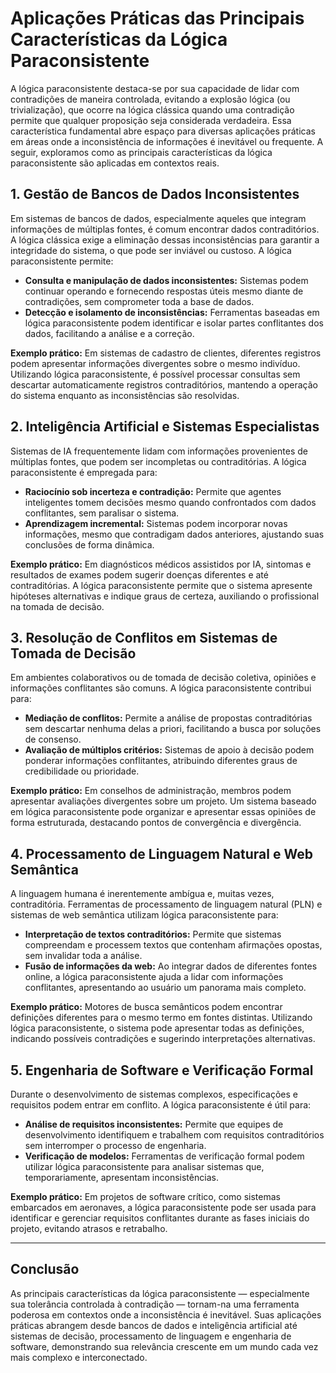 
# Aplicações Práticas das Principais Características da Lógica Paraconsistente

A lógica paraconsistente destaca-se por sua capacidade de lidar com contradições de maneira controlada, evitando a explosão lógica (ou trivialização), que ocorre na lógica clássica quando uma contradição permite que qualquer proposição seja considerada verdadeira. Essa característica fundamental abre espaço para diversas aplicações práticas em áreas onde a inconsistência de informações é inevitável ou frequente. A seguir, exploramos como as principais características da lógica paraconsistente são aplicadas em contextos reais.

## 1. **Gestão de Bancos de Dados Inconsistentes**

Em sistemas de bancos de dados, especialmente aqueles que integram informações de múltiplas fontes, é comum encontrar dados contraditórios. A lógica clássica exige a eliminação dessas inconsistências para garantir a integridade do sistema, o que pode ser inviável ou custoso. A lógica paraconsistente permite:

- **Consulta e manipulação de dados inconsistentes:** Sistemas podem continuar operando e fornecendo respostas úteis mesmo diante de contradições, sem comprometer toda a base de dados.
- **Detecção e isolamento de inconsistências:** Ferramentas baseadas em lógica paraconsistente podem identificar e isolar partes conflitantes dos dados, facilitando a análise e a correção.

**Exemplo prático:** Em sistemas de cadastro de clientes, diferentes registros podem apresentar informações divergentes sobre o mesmo indivíduo. Utilizando lógica paraconsistente, é possível processar consultas sem descartar automaticamente registros contraditórios, mantendo a operação do sistema enquanto as inconsistências são resolvidas.

## 2. **Inteligência Artificial e Sistemas Especialistas**

Sistemas de IA frequentemente lidam com informações provenientes de múltiplas fontes, que podem ser incompletas ou contraditórias. A lógica paraconsistente é empregada para:

- **Raciocínio sob incerteza e contradição:** Permite que agentes inteligentes tomem decisões mesmo quando confrontados com dados conflitantes, sem paralisar o sistema.
- **Aprendizagem incremental:** Sistemas podem incorporar novas informações, mesmo que contradigam dados anteriores, ajustando suas conclusões de forma dinâmica.

**Exemplo prático:** Em diagnósticos médicos assistidos por IA, sintomas e resultados de exames podem sugerir doenças diferentes e até contraditórias. A lógica paraconsistente permite que o sistema apresente hipóteses alternativas e indique graus de certeza, auxiliando o profissional na tomada de decisão.

## 3. **Resolução de Conflitos em Sistemas de Tomada de Decisão**

Em ambientes colaborativos ou de tomada de decisão coletiva, opiniões e informações conflitantes são comuns. A lógica paraconsistente contribui para:

- **Mediação de conflitos:** Permite a análise de propostas contraditórias sem descartar nenhuma delas a priori, facilitando a busca por soluções de consenso.
- **Avaliação de múltiplos critérios:** Sistemas de apoio à decisão podem ponderar informações conflitantes, atribuindo diferentes graus de credibilidade ou prioridade.

**Exemplo prático:** Em conselhos de administração, membros podem apresentar avaliações divergentes sobre um projeto. Um sistema baseado em lógica paraconsistente pode organizar e apresentar essas opiniões de forma estruturada, destacando pontos de convergência e divergência.

## 4. **Processamento de Linguagem Natural e Web Semântica**

A linguagem humana é inerentemente ambígua e, muitas vezes, contraditória. Ferramentas de processamento de linguagem natural (PLN) e sistemas de web semântica utilizam lógica paraconsistente para:

- **Interpretação de textos contraditórios:** Permite que sistemas compreendam e processem textos que contenham afirmações opostas, sem invalidar toda a análise.
- **Fusão de informações da web:** Ao integrar dados de diferentes fontes online, a lógica paraconsistente ajuda a lidar com informações conflitantes, apresentando ao usuário um panorama mais completo.

**Exemplo prático:** Motores de busca semânticos podem encontrar definições diferentes para o mesmo termo em fontes distintas. Utilizando lógica paraconsistente, o sistema pode apresentar todas as definições, indicando possíveis contradições e sugerindo interpretações alternativas.

## 5. **Engenharia de Software e Verificação Formal**

Durante o desenvolvimento de sistemas complexos, especificações e requisitos podem entrar em conflito. A lógica paraconsistente é útil para:

- **Análise de requisitos inconsistentes:** Permite que equipes de desenvolvimento identifiquem e trabalhem com requisitos contraditórios sem interromper o processo de engenharia.
- **Verificação de modelos:** Ferramentas de verificação formal podem utilizar lógica paraconsistente para analisar sistemas que, temporariamente, apresentam inconsistências.

**Exemplo prático:** Em projetos de software crítico, como sistemas embarcados em aeronaves, a lógica paraconsistente pode ser usada para identificar e gerenciar requisitos conflitantes durante as fases iniciais do projeto, evitando atrasos e retrabalho.

___

## **Conclusão**

As principais características da lógica paraconsistente — especialmente sua tolerância controlada à contradição — tornam-na uma ferramenta poderosa em contextos onde a inconsistência é inevitável. Suas aplicações práticas abrangem desde bancos de dados e inteligência artificial até sistemas de decisão, processamento de linguagem e engenharia de software, demonstrando sua relevância crescente em um mundo cada vez mais complexo e interconectado.


